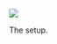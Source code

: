 ![](https://db-feed.s3.amazonaws.com/legacy/65690208_C572_4547_AED0_408330E36896-1589466543214.jpeg)

The setup.

